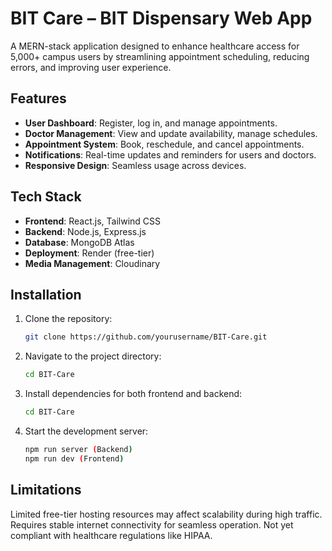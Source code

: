 # BIT Care – BIT Dispensary Web App

A MERN-stack application designed to enhance healthcare access for 5,000+ campus users by streamlining appointment scheduling, reducing errors, and improving user experience.

## Features

- **User Dashboard**: Register, log in, and manage appointments.
- **Doctor Management**: View and update availability, manage schedules.
- **Appointment System**: Book, reschedule, and cancel appointments.
- **Notifications**: Real-time updates and reminders for users and doctors.
- **Responsive Design**: Seamless usage across devices.

## Tech Stack

- **Frontend**: React.js, Tailwind CSS
- **Backend**: Node.js, Express.js
- **Database**: MongoDB Atlas
- **Deployment**: Render (free-tier)
- **Media Management**: Cloudinary

## Installation

1. Clone the repository:
   ```bash
   git clone https://github.com/yourusername/BIT-Care.git
2. Navigate to the project directory:
   ```bash
   cd BIT-Care
3. Install dependencies for both frontend and backend:
   ```bash
   cd BIT-Care
4. Start the development server:
   ```bash
   npm run server (Backend)
   npm run dev (Frontend)

## Limitations
Limited free-tier hosting resources may affect scalability during high traffic.
Requires stable internet connectivity for seamless operation.
Not yet compliant with healthcare regulations like HIPAA.

